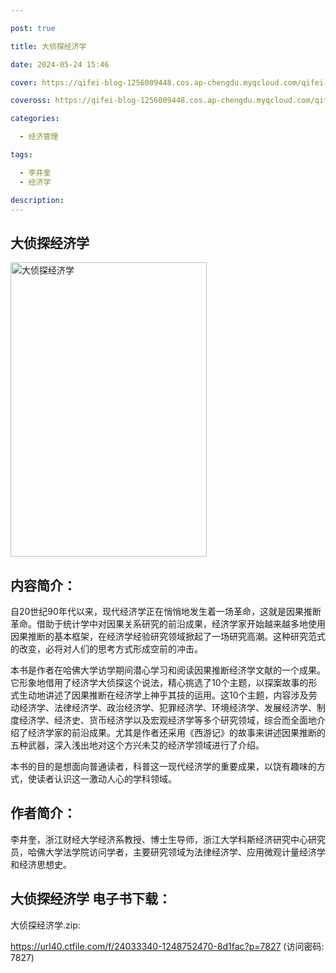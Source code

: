 ```yaml
---

post: true

title: 大侦探经济学

date: 2024-05-24 15:46

cover: https://qifei-blog-1256009448.cos.ap-chengdu.myqcloud.com/qifei-blog/6614aadb68eb93571386ff09.jpg

coveross: https://qifei-blog-1256009448.cos.ap-chengdu.myqcloud.com/qifei-blog/6614aadb68eb93571386ff09.jpg

categories:

  - 经济管理

tags:

  - 李井奎
  - 经济学

description:
---
```


## 大侦探经济学
<img alt="大侦探经济学 " class="aligncenter loading" data-was-processed="true" decoding="async" fetchpriority="high" height="471" src="https://qifei-blog-1256009448.cos.ap-chengdu.myqcloud.com/qifei-blog/6614aadb68eb93571386ff09.jpg " style="cursor: zoom-in;" width="314"/>

## 内容简介：

自20世纪90年代以来，现代经济学正在悄悄地发生着一场革命，这就是因果推断革命。借助于统计学中对因果关系研究的前沿成果，经济学家开始越来越多地使用因果推断的基本框架，在经济学经验研究领域掀起了一场研究高潮。这种研究范式的改变，必将对人们的思考方式形成空前的冲击。

本书是作者在哈佛大学访学期间潜心学习和阅读因果推断经济学文献的一个成果。它形象地借用了经济学大侦探这个说法，精心挑选了10个主题，以探案故事的形式生动地讲述了因果推断在经济学上神乎其技的运用。这10个主题，内容涉及劳动经济学、法律经济学、政治经济学、犯罪经济学、环境经济学、发展经济学、制度经济学、经济史、货币经济学以及宏观经济学等多个研究领域，综合而全面地介绍了经济学家的前沿成果。尤其是作者还采用《西游记》的故事来讲述因果推断的五种武器，深入浅出地对这个方兴未艾的经济学领域进行了介绍。

本书的目的是想面向普通读者，科普这一现代经济学的重要成果，以饶有趣味的方式，使读者认识这一激动人心的学科领域。

## 作者简介：

李井奎，浙江财经大学经济系教授、博士生导师，浙江大学科斯经济研究中心研究员，哈佛大学法学院访问学者，主要研究领域为法律经济学、应用微观计量经济学和经济思想史。

## 大侦探经济学 电子书下载：
大侦探经济学.zip: 

https://url40.ctfile.com/f/24033340-1248752470-8d1fac?p=7827 (访问密码: 7827)
